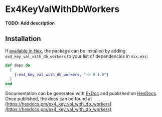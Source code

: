 # Ex4KeyValWithDbWorkers

**TODO: Add description**

## Installation

If [available in Hex](https://hex.pm/docs/publish), the package can be installed
by adding `ex4_key_val_with_db_workers` to your list of dependencies in `mix.exs`:

```elixir
def deps do
  [
    {:ex4_key_val_with_db_workers, "~> 0.1.0"}
  ]
end
```

Documentation can be generated with [ExDoc](https://github.com/elixir-lang/ex_doc)
and published on [HexDocs](https://hexdocs.pm). Once published, the docs can
be found at [https://hexdocs.pm/ex4_key_val_with_db_workers](https://hexdocs.pm/ex4_key_val_with_db_workers).

